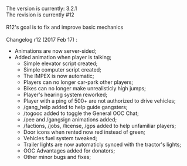The version is currently: 3.2.1<br>
The revision is currently #12
<br><br>
R12's goal is to fix and improve basic mechanics
<br><br>
Changelog r12 (2017 Feb 17) :
  - Animations are now server-sided;
  - Added animation when player is talking;
	- Simple elevator script created;
	- Simple computer script created;
	- The IMPEX is now automatic;
	- Players can no longer car-park other players;
	- Bikes can no longer make unrealisticly high jumps;
	- Player's hearing system reworked;
	- Player with a ping of 500+ are not authorized to drive vehicles;
	- /gang_help added to help guide gangsters;
	- /togooc added to toggle the General OOC Chat;
	- /pee and /gangsign animations added;
	- /factions, /jobs, /license, /gps added to help unfamiliar players;
	- Door icons when rented now red instead of green;
	- Vehicles fuel system tweaked;
	- Trailer lights are now automaticly synced with the tractor's lights;
	- OOC Advantages added for donators;
	- Other minor bugs and fixes;
